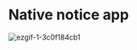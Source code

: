 # Native notice app

![ezgif-1-3c0f184cb1](https://user-images.githubusercontent.com/54024811/187145236-ee75e49b-62e0-42cd-a95f-be90ae4d5e64.gif)
